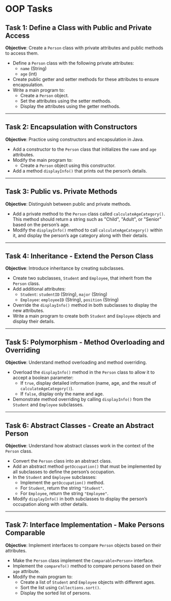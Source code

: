 # OOP Tasks

## Task 1: Define a Class with Public and Private Access
**Objective**: Create a `Person` class with private attributes and public methods to access them.

- Define a `Person` class with the following private attributes:
  - `name` (String)
  - `age` (int)
- Create public getter and setter methods for these attributes to ensure encapsulation.
- Write a main program to:
  - Create a `Person` object.
  - Set the attributes using the setter methods.
  - Display the attributes using the getter methods.

---

## Task 2: Encapsulation with Constructors
**Objective**: Practice using constructors and encapsulation in Java.

- Add a constructor to the `Person` class that initializes the `name` and `age` attributes.
- Modify the main program to:
  - Create a `Person` object using this constructor.
- Add a method `displayInfo()` that prints out the person’s details.

---

## Task 3: Public vs. Private Methods
**Objective**: Distinguish between public and private methods.

- Add a private method to the `Person` class called `calculateAgeCategory()`. This method should return a string such as "Child", "Adult", or "Senior" based on the person’s age.
- Modify the `displayInfo()` method to call `calculateAgeCategory()` within it, and display the person’s age category along with their details.

---

## Task 4: Inheritance - Extend the Person Class
**Objective**: Introduce inheritance by creating subclasses.

- Create two subclasses, `Student` and `Employee`, that inherit from the `Person` class.
- Add additional attributes:
  - `Student`: `studentID` (String), `major` (String)
  - `Employee`: `employeeID` (String), `position` (String)
- Override the `displayInfo()` method in both subclasses to display the new attributes.
- Write a main program to create both `Student` and `Employee` objects and display their details.

---

## Task 5: Polymorphism - Method Overloading and Overriding
**Objective**: Understand method overloading and method overriding.

- Overload the `displayInfo()` method in the `Person` class to allow it to accept a boolean parameter:
  - If `true`, display detailed information (name, age, and the result of `calculateAgeCategory()`).
  - If `false`, display only the name and age.
- Demonstrate method overriding by calling `displayInfo()` from the `Student` and `Employee` subclasses.

---

## Task 6: Abstract Classes - Create an Abstract Person
**Objective**: Understand how abstract classes work in the context of the `Person` class.

- Convert the `Person` class into an abstract class.
- Add an abstract method `getOccupation()` that must be implemented by all subclasses to define the person’s occupation.
- In the `Student` and `Employee` subclasses:
  - Implement the `getOccupation()` method.
  - For `Student`, return the string `"Student"`.
  - For `Employee`, return the string `"Employee"`.
- Modify `displayInfo()` in both subclasses to display the person’s occupation along with other details.

---

## Task 7: Interface Implementation - Make Persons Comparable
**Objective**: Implement interfaces to compare `Person` objects based on their attributes.

- Make the `Person` class implement the `Comparable<Person>` interface.
- Implement the `compareTo()` method to compare persons based on their `age` attribute.
- Modify the main program to:
  - Create a list of `Student` and `Employee` objects with different ages.
  - Sort the list using `Collections.sort()`.
  - Display the sorted list of persons.
